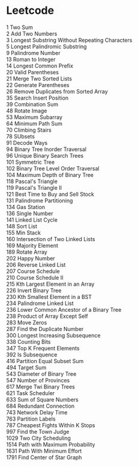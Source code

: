 # Leetcode

1 Two Sum\
2 Add Two Numbers\
3 Longest Substring Without Repeating Characters\
5 Longest Palindromic Substring\
9 Palindrome Number\
13 Roman to Integer\
14 Longest Common Prefix\
20 Valid Parentheses\
21 Merge Two Sorted Lists\
22 Generate Parentheses\
26 Remove Duplicates from Sorted Array\
35 Search Insert Position\
39 Combination Sum\
48 Rotate Image\
53 Maximum Subarray\
64 Minimum Path Sum\
70 Climbing Stairs\
78 SUbsets\
91 Decode Ways\
94 Binary Tree Inorder Traversal\
96 Unique Binary Search Trees\
101 Symmetric Tree\
102 Binary Tree Level Order Traversal\
104 Maximum Depth of Binary Tree\
118 Pascal's Triangle\
119 Pascal's Triangle II\
121 Best Time to Buy and Sell Stock\
131 Palindrome Partitioning\
134 Gas Station\
136 Single Number\
141 Linked List Cycle\
148 Sort List\
155 Min Stack\
160 Intersection of Two Linked Lists\
169 Majority Element\
189 Rotate Array\
202 Happy Number\
206 Reverse Linked List\
207 Course Schedule\
210 Course Schedule II\
215 Kth Largest Element in an Array\
226 Invert Binary Tree\
230 Kth Smallest Element in a BST\
234 Palindrome Linked List\
236 Lower Common Ancestor of a Binary Tree\
238 Product of Array Except Self\
283 Move Zeros\
287 Find the Duplicate Number\
300 Longest Increasing Subsequence\
338 Counting Bits\
347 Top K Frequent Elements\
392 Is Subsequence\
416 Partition Equal Subset Sum\
494 Target Sum\
543 Diameter of Binary Tree\
547 Number of Provinces\
617 Merge Twi Binary Trees\
621 Task Scheduler\
633 Sum of Square Numbers\
684 Redundant Connection\
743 Network Delay Time\
763 Partition Labels\
787 Cheapest Fights Within K Stops\
997 Find the Town Judge\
1029 Two City Scheduling\
1514 Path with Maximum Probability\
1631 Path With Minimum Effort\
1791 Find Center of Star Graph
